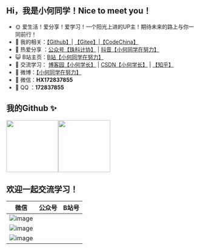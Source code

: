 ## Hi，我是小何同学！Nice to meet you！

- 🌞 爱生活！爱分享！爱学习！一个阳光上进的UP主！期待未来的路上与你一同前行！
- 🏡 我的相关：<a href="https://github.com/He-Xiang-best" target="_blank">【Github】</a>| <a href="https://gitee.com/hexiang_home" target="_blank">【Gitee】</a>|<a href="https://codechina.csdn.net/HXBest" target="_blank">【CodeChina】</a> 
- 🌱 热爱分享 ：<a href="#" target="_blank">公众号【珠科计协】</a> | <a href="#" target="_blank"> 抖音【小何同学在努力】</a>
- 😺 B站主页：<a href="https://space.bilibili.com/495642569" target="_blank">B站【小何同学在努力】</a>
- 🤔 交流学习： <a href="https://www.cnblogs.com/He-Xiang-best/" target="_blank">博客园【小何学长】</a> | <a href="https://blog.csdn.net/HXBest" target="_blank">CSDN【小何学长】</a> | <a href="https://www.zhihu.com/people/hyang-x" target="_blank">【知乎】</a>
- 🌊 微博：<a href="https://weibo.com/7189812208/profile?topnav=1&wvr=6&is_all=1" target="_blank">【小何同学在努力】</a>
- 💬 微信：**HX172837855**
- 🐧  QQ ：**172837855**

## 我的Github ✨

<img align="" height="137px" src="https://github-readme-stats.vercel.app/api?username=He-Xiang-best&hide_title=true&hide_border=true&show_icons=true&include_all_commits=true&line_height=21&bg_color=0,EC6C6C,FFD479,FFFC79,73FA79&theme=graywhite&locale=cn" /><img align="" height="137px" src="https://github-readme-stats.vercel.app/api/top-langs/?username=He-Xiang-best&hide_title=true&hide_border=true&layout=compact&bg_color=0,73FA79,73FDFF,D783FF&theme=graywhite&locale=cn" />

<!--
<img align="" height="137px" src="https://github-readme-stats.vercel.app/api?username=He-Xiang-best&hide_title=true&hide_border=true&show_icons=true&include_all_commits=true&line_height=21&bg_color=0,EC6C6C,FFD479,FFFC79,73FA79&theme=graywhite&locale=cn" /><img align="" height="137px" src="https://github-readme-stats.vercel.app/api/top-langs/?username=He-Xiang-best&hide_title=true&hide_border=true&layout=compact&bg_color=0,73FA79,73FDFF,D783FF&theme=graywhite&locale=cn" />
<img align="" height="137px" src="https://github-readme-stats.vercel.app/api?username=liyupi&hide_title=true&hide_border=true&show_icons=true&include_all_commits=true&line_height=21&bg_color=0,EC6C6C,FFD479,FFFC79,73FA79&theme=graywhite&locale=cn" /><img align="" height="137px" src="https://github-readme-stats.vercel.app/api/top-langs/?username=liyupi&hide_title=true&hide_border=true&layout=compact&bg_color=0,73FA79,73FDFF,D783FF&theme=graywhite&locale=cn" />
-->

## 欢迎一起交流学习！

|微信|公众号 |B站号|
| ------------ | ------------ | ------------ |
|![image](https://img2020.cnblogs.com/blog/2361932/202108/2361932-20210825112432019-1945720145.png)
|![image](https://img2020.cnblogs.com/blog/2361932/202108/2361932-20210825112129425-1186101011.jpg)|
![image](https://img2020.cnblogs.com/blog/2361932/202108/2361932-20210825112209167-70029303.jpg)|



